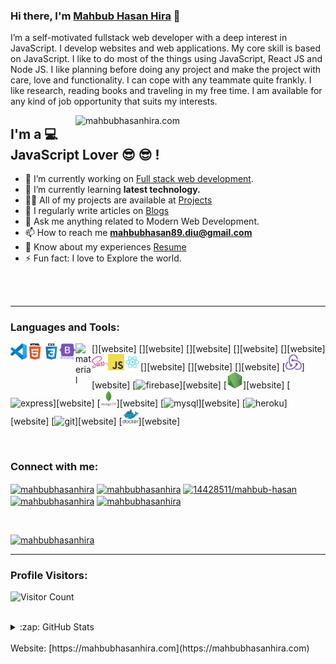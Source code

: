 ### Hi there, I'm [Mahbub Hasan Hira](https://mahbubhasanhira.com) 👋

I’m a self-motivated fullstack web developer with a deep interest in JavaScript. I develop websites and web applications. My core skill is based on JavaScript. I like to do most of the things using JavaScript, React JS and Node JS. I like planning before doing any project and make the project with care, love and functionality. I can cope with any teammate quite frankly. I like research, reading books and traveling in my free time. I am available for any kind of job opportunity that suits my interests.

[<img align="right" alt="mahbubhasanhira.com" width="400"  src="https://i.ibb.co/QN9VTQj/Coding-bro.png" />](https://mahbubhasanhira.com)

## I'm a 💻 JavaScript Lover 😎 😎 !

- 🔭 I’m currently working on [Full stack web development](https://mahbubhasanhira.com).
- 🌱 I’m currently learning **latest technology.**
- 👨‍💻 All of my projects are available at [Projects](https://mahbubhasanhira.com/projects)
- 📝 I regularly write articles on [Blogs](https://blog.mahbubhasanhira.com)
- 💬 Ask me anything related to Modern Web Development.
- 📫 How to reach me **mahbubhasan89.diu@gmail.com**
- 📄 Know about my experiences [Resume](https://mahbubhasanhira.com/resume)
- ⚡ Fun fact: I love to Explore the world.

<br /> <br />

---

### Languages and Tools:

[<img align="left" alt="Visual Studio Code" width="26px" src="https://raw.githubusercontent.com/github/explore/80688e429a7d4ef2fca1e82350fe8e3517d3494d/topics/visual-studio-code/visual-studio-code.png" />][website]
[<img align="left" alt="HTML5" width="26px" src="https://raw.githubusercontent.com/github/explore/80688e429a7d4ef2fca1e82350fe8e3517d3494d/topics/html/html.png" />][website]
[<img align="left" alt="CSS3" width="26px" src="https://raw.githubusercontent.com/github/explore/80688e429a7d4ef2fca1e82350fe8e3517d3494d/topics/css/css.png" />][website]
[<img align='left' src="https://raw.githubusercontent.com/devicons/devicon/master/icons/bootstrap/bootstrap-plain-wordmark.svg" alt="bootstrap" width="26px" height="26px"/>][website]
[<img align="left" alt="material" width="26px" src="https://i.ibb.co/sqWWxC1/icons8-material-ui-48.png" />][website]
[<img align="left" alt="Sass" width="26px" src="https://raw.githubusercontent.com/github/explore/80688e429a7d4ef2fca1e82350fe8e3517d3494d/topics/sass/sass.png" />][website]
[<img align="left" alt="JavaScript" width="26px" src="https://raw.githubusercontent.com/github/explore/80688e429a7d4ef2fca1e82350fe8e3517d3494d/topics/javascript/javascript.png" />][website]
[<img align="left" alt="React" width="26px" src="https://raw.githubusercontent.com/github/explore/80688e429a7d4ef2fca1e82350fe8e3517d3494d/topics/react/react.png" />][website]
[<img src="https://raw.githubusercontent.com/devicons/devicon/master/icons/redux/redux-original.svg" alt="redux" width="26px"/>][website]
[<img src="https://www.vectorlogo.zone/logos/firebase/firebase-icon.svg" alt="firebase"  width="26px"/>][website]
[<img src="https://raw.githubusercontent.com/github/explore/80688e429a7d4ef2fca1e82350fe8e3517d3494d/topics/nodejs/nodejs.png" alt="nodejs" width="26px"/>][website]
[<img src="https://encrypted-tbn0.gstatic.com/images?q=tbn:ANd9GcRS7RVaKE0ubjH_Ioi90MHiDzKw-GpNI1BsHw&usqp=CAU" alt="express" width="26px"/>][website]
[<img src="https://raw.githubusercontent.com/devicons/devicon/master/icons/mongodb/mongodb-original-wordmark.svg" alt="mongodb" width="26px"/>][website]
[<img src="https://pbs.twimg.com/profile_images/1255113654049128448/J5Yt92WW_400x400.png" alt="mysql"  width="26px"/>][website]
[<img src="https://www.vectorlogo.zone/logos/heroku/heroku-icon.svg" alt="heroku" width="26px"/>][website]
[<img src="https://www.vectorlogo.zone/logos/git-scm/git-scm-icon.svg" alt="git" width="26px"/>][website]
[<img src="https://raw.githubusercontent.com/devicons/devicon/master/icons/docker/docker-original-wordmark.svg" alt="docker" width="26px"/>][website]
<br />

<br />

### Connect with me:

<p align="left">
<a href="https://twitter.com/mahbubhasanhira" target="blank"><img align="center" src="https://raw.githubusercontent.com/rahuldkjain/github-profile-readme-generator/master/src/images/icons/Social/twitter.svg" alt="mahbubhasanhira" height="30" width="40" /></a>
<a href="https://linkedin.com/in/mahbubhasanhira" target="blank"><img align="center" src="https://raw.githubusercontent.com/rahuldkjain/github-profile-readme-generator/master/src/images/icons/Social/linked-in-alt.svg" alt="mahbubhasanhira" height="30" width="40" /></a>
<a href="https://stackoverflow.com/users/14428511/mahbub-hasan" target="blank"><img align="center" src="https://raw.githubusercontent.com/rahuldkjain/github-profile-readme-generator/master/src/images/icons/Social/stack-overflow.svg" alt="14428511/mahbub-hasan" height="30" width="40" /></a>
<a href="https://fb.com/mahbubhasanhira" target="blank"><img align="center" src="https://raw.githubusercontent.com/rahuldkjain/github-profile-readme-generator/master/src/images/icons/Social/facebook.svg" alt="mahbubhasanhira" height="30" width="40" /></a>
<a href="https://instagram.com/mahbubhasanhira" target="blank"><img align="center" src="https://raw.githubusercontent.com/rahuldkjain/github-profile-readme-generator/master/src/images/icons/Social/instagram.svg" alt="mahbubhasanhira" height="30" width="40" /></a>
</p>

<br />
<p align="left"> <a href="https://twitter.com/mahbubhasanhira" target="blank"><img src="https://img.shields.io/twitter/follow/mahbubhasanhira?logo=twitter&style=for-the-badge" alt="mahbubhasanhira" /></a> </p>


---

### Profile Visitors:
![Visitor Count](https://profile-counter.glitch.me/mahbubhasanhira/count.svg)

<br />

<details>
  <summary>:zap: GitHub Stats</summary>

   <img height="190px" alt="My GitHub Stats" src="https://github-readme-stats.vercel.app/api/top-langs?username=mahbubhasanhira&show_icons=true&locale=en&layout=compact" alt="mahbubhasanhira" />
  <img height="190px" src="https://github-readme-stats.vercel.app/api?username=mahbubhasanhira&show_icons=true&locale=en" alt="mahbubhasanhira" />

</details>

<br />
Website: [https://mahbubhasanhira.com](https://mahbubhasanhira.com)
